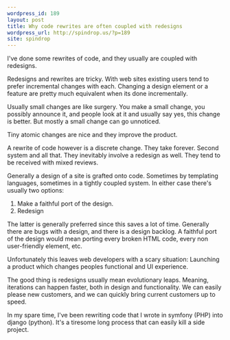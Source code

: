 ```yaml
---
wordpress_id: 189
layout: post
title: Why code rewrites are often coupled with redesigns
wordpress_url: http://spindrop.us/?p=189
site: spindrop
---
```

I've done some rewrites of code, and they usually are coupled with redesigns.

Redesigns and rewrites are tricky.  With web sites existing users tend to prefer incremental changes with each.  Changing a design element or a feature are pretty much equivalent when its done incrementally.

Usually small changes are like surgery.  You make a small change, you possibly announce it, and people look at it and usually say yes, this change is better.  But mostly a small change can go unnoticed.

Tiny atomic changes are nice and they improve the product.

A rewrite of code however is a discrete change.  They take forever.  Second system and all that.  They inevitably involve a redesign as well.  They tend to be received with mixed reviews.

Generally a design of a site is grafted onto code.  Sometimes by templating languages, sometimes in a tightly coupled system.  In either case there's usually two options:

1. Make a faithful port of the design.
2. Redesign

The latter is generally preferred since this saves a lot of time.  Generally there are bugs with a design, and there is a design backlog.   A faithful port of the design would mean porting every broken HTML code, every non user-friendly element, etc.

Unfortunately this leaves web developers with a scary situation: Launching a product which changes peoples functional and UI experience.

The good thing is redesigns usually mean evolutionary leaps.  Meaning, iterations can happen faster, both in design and functionality.  We can easily please new customers, and we can quickly bring current customers up to speed.

In my spare time, I've been rewriting code that I wrote in symfony (PHP) into django (python).  It's a tiresome long process that can easily kill a side project.
